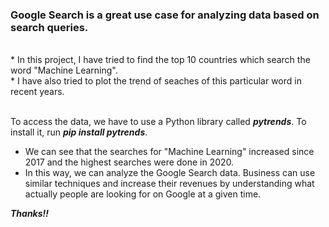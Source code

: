 <h3> Google Search is a great use case for analyzing data based on search queries.</h3><br>
* In this project, I have tried to find the top 10 countries which search the word "Machine Learning".<br>
* I have also tried to plot the trend of seaches of this particular word in recent years. <br> <br>

To access the data, we have to use a Python library called **_pytrends_**. To install it, run **_pip install pytrends_**. <br>


* We can see that the searches for "Machine Learning" increased since 2017 and the highest searches were done in 2020. <br>
* In this way, we can analyze the Google Search data. Business can use similar techniques and increase their revenues by understanding what actually people are looking for on Google at a given time. <br>


_**Thanks!!**_
